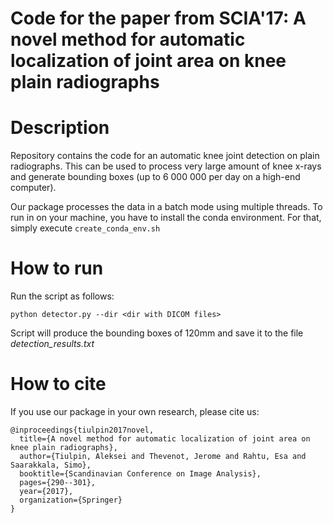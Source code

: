 # Code for the paper from SCIA'17: A novel method for automatic localization of joint area on knee plain radiographs

# Description
Repository contains the code for an automatic knee joint detection on plain radiographs. This can be used to process very large amount of knee x-rays and generate bounding boxes (up to 6 000 000 per day on a high-end computer).

Our package processes the data in a batch mode using multiple threads. To run in on your machine, you have to install the conda environment. For that, simply execute `create_conda_env.sh`

# How to run
Run the script as follows:
```
python detector.py --dir <dir with DICOM files>
```

Script will produce the bounding boxes of 120mm and save it to the file *detection_results.txt*
# How to cite
If you use our package in your own research, please cite us:

```
@inproceedings{tiulpin2017novel,
  title={A novel method for automatic localization of joint area on knee plain radiographs},
  author={Tiulpin, Aleksei and Thevenot, Jerome and Rahtu, Esa and Saarakkala, Simo},
  booktitle={Scandinavian Conference on Image Analysis},
  pages={290--301},
  year={2017},
  organization={Springer}
}
```
